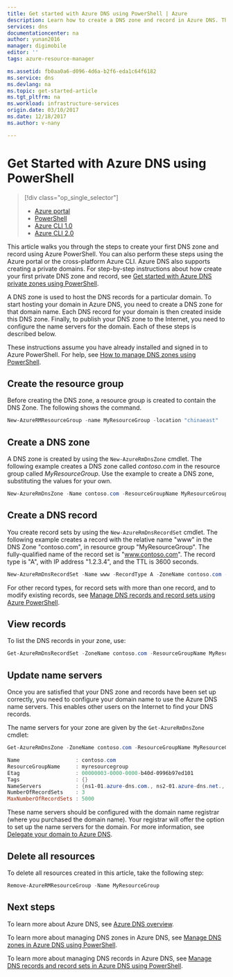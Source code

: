 ```yaml
---
title: Get started with Azure DNS using PowerShell | Azure
description: Learn how to create a DNS zone and record in Azure DNS. This is a step-by-step guide to create and manage your first DNS zone and record using PowerShell.
services: dns
documentationcenter: na
author: yunan2016
manager: digimobile
editor: ''
tags: azure-resource-manager

ms.assetid: fb0aa0a6-d096-4d6a-b2f6-eda1c64f6182
ms.service: dns
ms.devlang: na
ms.topic: get-started-article
ms.tgt_pltfrm: na
ms.workload: infrastructure-services
origin.date: 03/10/2017
ms.date: 12/18/2017
ms.author: v-nany

---
```


# Get Started with Azure DNS using PowerShell

> [!div class="op_single_selector"]
> * [Azure portal](dns-getstarted-portal.md)
> * [PowerShell](dns-getstarted-powershell.md)
> * [Azure CLI 1.0](dns-getstarted-cli-nodejs.md)
> * [Azure CLI 2.0](dns-getstarted-cli.md)

This article walks you through the steps to create your first DNS zone and record using Azure PowerShell. You can also perform these steps using the Azure portal or the cross-platform Azure CLI. Azure DNS also supports creating a private domains. For step-by-step instructions about how create your first private DNS zone and record, see [Get started with Azure DNS private zones using PowerShell](private-dns-getstarted-powershell.md).

A DNS zone is used to host the DNS records for a particular domain. To start hosting your domain in Azure DNS, you need to create a DNS zone for that domain name. Each DNS record for your domain is then created inside this DNS zone. Finally, to publish your DNS zone to the Internet, you need to configure the name servers for the domain. Each of these steps is described below.

These instructions assume you have already installed and signed in to Azure PowerShell. For help, see [How to manage DNS zones using PowerShell](dns-operations-dnszones.md).

## Create the resource group

Before creating the DNS zone, a resource group is created to contain the DNS Zone. The following shows the command.

```powershell
New-AzureRMResourceGroup -name MyResourceGroup -location "chinaeast"
```

## Create a DNS zone

A DNS zone is created by using the `New-AzureRmDnsZone` cmdlet. The following example creates a DNS zone called *contoso.com* in the resource group called *MyResourceGroup*. Use the example to create a DNS zone, substituting the values for your own.

```powershell
New-AzureRmDnsZone -Name contoso.com -ResourceGroupName MyResourceGroup
```

## Create a DNS record

You create record sets by using the `New-AzureRmDnsRecordSet` cmdlet. The following example creates a record with the relative name "www" in the DNS Zone "contoso.com", in resource group "MyResourceGroup". The fully-qualified name of the record set is "www.contoso.com". The record type is "A", with IP address "1.2.3.4", and the TTL is 3600 seconds.

```powershell
New-AzureRmDnsRecordSet -Name www -RecordType A -ZoneName contoso.com -ResourceGroupName MyResourceGroup -Ttl 3600 -DnsRecords (New-AzureRmDnsRecordConfig -IPv4Address "1.2.3.4")
```

For other record types, for record sets with more than one record, and to modify existing records, see [Manage DNS records and record sets using Azure PowerShell](dns-operations-recordsets.md). 


## View records

To list the DNS records in your zone, use:

```powershell
Get-AzureRmDnsRecordSet -ZoneName contoso.com -ResourceGroupName MyResourceGroup
```


## Update name servers

Once you are satisfied that your DNS zone and records have been set up correctly, you need to configure your domain name to use the Azure DNS name servers. This enables other users on the Internet to find your DNS records.

The name servers for your zone are given by the `Get-AzureRmDnsZone` cmdlet:

```powershell
Get-AzureRmDnsZone -ZoneName contoso.com -ResourceGroupName MyResourceGroup

Name                  : contoso.com
ResourceGroupName     : myresourcegroup
Etag                  : 00000003-0000-0000-b40d-0996b97ed101
Tags                  : {}
NameServers           : {ns1-01.azure-dns.com., ns2-01.azure-dns.net., ns3-01.azure-dns.org., ns4-01.azure-dns.info.}
NumberOfRecordSets    : 3
MaxNumberOfRecordSets : 5000
```

These name servers should be configured with the domain name registrar (where you purchased the domain name). Your registrar will offer the option to set up the name servers for the domain. For more information, see [Delegate your domain to Azure DNS](dns-domain-delegation.md).

## Delete all resources

To delete all resources created in this article, take the following step:

```powershell
Remove-AzureRMResourceGroup -Name MyResourceGroup
```

## Next steps

To learn more about Azure DNS, see [Azure DNS overview](dns-overview.md).

To learn more about managing DNS zones in Azure DNS, see [Manage DNS zones in Azure DNS using PowerShell](dns-operations-dnszones.md).

To learn more about managing DNS records in Azure DNS, see [Manage DNS records and record sets in Azure DNS using PowerShell](dns-operations-recordsets.md).

